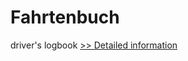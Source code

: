 # Fahrtenbuch
driver's logbook
[>> Detailed information](https://secure.shareit.com/shareit/product.html?productid=300251894&affiliateid=200057808)
